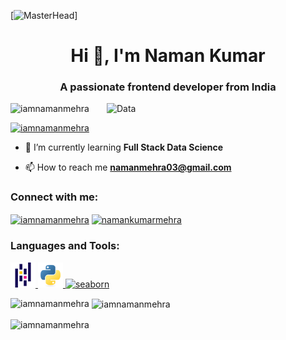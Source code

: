 [![MasterHead](https://miro.medium.com/v2/resize:fit:1100/format:webp/0*0JBZx8rioVbrR4vJ.gif)]
<h1 align="center">Hi 👋, I'm Naman Kumar</h1>
<h3 align="center">A passionate frontend developer from India</h3>
<img align="right" alt ="Data" width="350" src="https://chools.in/wp-content/uploads/data-science-2-1.gif">

<p align="left"> <img src="https://komarev.com/ghpvc/?username=iamnamanmehra&label=Profile%20views&color=0e75b6&style=flat" alt="iamnamanmehra" /> </p>

<p align="left"> <a href="https://twitter.com/iamnamanmehra" target="blank"><img src="https://img.shields.io/twitter/follow/iamnamanmehra?logo=twitter&style=for-the-badge" alt="iamnamanmehra" /></a> </p>

- 🌱 I’m currently learning **Full Stack Data Science**

- 📫 How to reach me **namanmehra03@gmail.com**

<h3 align="left">Connect with me:</h3>
<p align="left">
<a href="https://twitter.com/iamnamanmehra" target="blank"><img align="center" src="https://raw.githubusercontent.com/rahuldkjain/github-profile-readme-generator/master/src/images/icons/Social/twitter.svg" alt="iamnamanmehra" height="30" width="40" /></a>
<a href="https://linkedin.com/in/namankumarmehra" target="blank"><img align="center" src="https://raw.githubusercontent.com/rahuldkjain/github-profile-readme-generator/master/src/images/icons/Social/linked-in-alt.svg" alt="namankumarmehra" height="30" width="40" /></a>
</p>

<h3 align="left">Languages and Tools:</h3>
<p align="left"> <a href="https://pandas.pydata.org/" target="_blank" rel="noreferrer"> <img src="https://raw.githubusercontent.com/devicons/devicon/2ae2a900d2f041da66e950e4d48052658d850630/icons/pandas/pandas-original.svg" alt="pandas" width="40" height="40"/> </a> <a href="https://www.python.org" target="_blank" rel="noreferrer"> <img src="https://raw.githubusercontent.com/devicons/devicon/master/icons/python/python-original.svg" alt="python" width="40" height="40"/> </a> <a href="https://seaborn.pydata.org/" target="_blank" rel="noreferrer"> <img src="https://seaborn.pydata.org/_images/logo-mark-lightbg.svg" alt="seaborn" width="40" height="40"/> </a> </p>

<p><img align="left" src="https://github-readme-stats.vercel.app/api/top-langs?username=iamnamanmehra&show_icons=true&locale=en&layout=compact" alt="iamnamanmehra" /></p>

<p>&nbsp;<img align="center" src="https://github-readme-stats.vercel.app/api?username=iamnamanmehra&show_icons=true&locale=en" alt="iamnamanmehra" /></p>

<p><img align="center" src="https://github-readme-streak-stats.herokuapp.com/?user=iamnamanmehra&" alt="iamnamanmehra" /></p>

